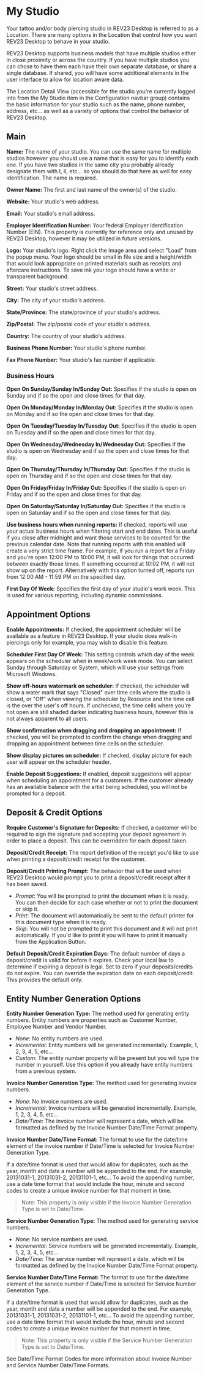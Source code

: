 # My Studio

Your tattoo and/or body piercing studio in REV23 Desktop is referred to as a Location. There are many options in the Location that control how you want REV23 Desktop to behave in your studio.

REV23 Desktop supports business models that have multiple studios either in close proximity or across the country. If you have multiple studios you can chose to have them each have their own separate database, or share a single database. If shared, you will have some additional elements in the user interface to allow for location aware data.

The Location Detail View (accessible for the studio you're currently logged into from the My Studio item in the Configuration navbar group) contains the basic information for your studio such as the name, phone number, address, etc... as well as a variety of options that control the behavior of REV23 Desktop.


## Main

**Name:** The name of your studio. You can use the same name for multiple studios however you should use a name that is easy for you to identify each one. If you have two studios in the same city you probably already designate them with I, II, etc... so you should do that here as well for easy identification. The name is required.

**Owner Name:** The first and last name of the owner(s) of the studio.

**Website:** Your studio's web address.

**Email:** Your studio's email address.

**Employer Identification Number:** Your federal Employer Identification Number (EIN). This property is currently for reference only and unused by REV23 Desktop, however it may be utilized in future versions.

**Logo:** Your studio's logo. Right click the image area and select "Load" from the popup menu. Your logo should be small in file size and a height/width that would look appropriate on printed materials such as receipts and aftercare instructions. To save ink your logo should have a white or transparent background.

**Street:** Your studio's street address.

**City:** The city of your studio's address.

**State/Province:** The state/province of your studio's address.

**Zip/Postal:** The zip/postal code of your studio's address.

**Country:** The country of your studio's address.

**Business Phone Number:** Your studio's phone number.

**Fax Phone Number:** Your studio's fax number if applicable.

### Business Hours

**Open On Sunday/Sunday In/Sunday Out:** Specifies if the studio is open on Sunday and if so the open and close times for that day.

**Open On Monday/Monday In/Monday Out:** Specifies if the studio is open on Monday and if so the open and close times for that day.

**Open On Tuesday/Tuesday In/Tuesday Out:** Specifies if the studio is open on Tuesday and if so the open and close times for that day.

**Open On Wednesday/Wednesday In/Wednesday Out:** Specifies if the studio is open on Wednesday and if so the open and close times for that day.

**Open On Thursday/Thursday In/Thursday Out:** Specifies if the studio is open on Thursday and if so the open and close times for that day.

**Open On Friday/Friday In/Friday Out:** Specifies if the studio is open on Friday and if so the open and close times for that day.

**Open On Saturday/Saturday In/Saturday Out:** Specifies if the studio is open on Saturday and if so the open and close times for that day.

**Use business hours when running reports:** If checked, reports will use your actual business hours when filtering start and end dates. This is useful if you close after midnight and want those services to be counted for the previous calendar date. Note that running reports with this enabled will create a very strict time frame. For example, if you run a report for a Friday and you're open 12:00 PM to 10:00 PM, it will look for things that occurred between exactly those times. If something occurred at 10:02 PM, it will not show up on the report. Alternatively with this option turned off, reports run from 12:00 AM - 11:59 PM on the specified day.

**First Day Of Week:** Specifies the first day of your studio's work week. This is used for various reporting, including dynamic commissions.

## Appointment Options

**Enable Appointments:** If checked, the appointment scheduler will be available as a feature in REV23 Desktop. If your studio does walk-in piercings only for example, you may wish to disable this feature.

**Scheduler First Day Of Week:** This setting controls which day of the week appears on the scheduler when in week/work week mode. You can select Sunday through Saturday or System, which will use your settings from Microsoft Windows.

**Show off-hours watermark on scheduler:** If checked, the scheduler will show a water mark that says "Closed" over time cells where the studio is closed, or "Off" when viewing the scheduler by Resource and the time cell is the over the user's off hours. If unchecked, the time cells where you're not open are still shaded darker indicating business hours, however this is not always apparent to all users.

**Show confirmation when dragging and dropping an appointment:** If checked, you will be prompted to confirm the change when dragging and dropping an appointment between time cells on the scheduler.

**Show display pictures on scheduler:** If checked, display picture for each user will appear on the scheduler header.

**Enable Deposit Suggestions:** If enabled, deposit suggestions will appear when scheduling an appointment for a customers. If the customer already has an available balance with the artist being scheduled, you will not be prompted for a deposit.

## Deposit & Credit Options

**Require Customer's Signature for Deposits:** If checked, a customer will be required to sign the signature pad accepting your deposit agreement in order to place a deposit. This can be overridden for each deposit taken.

**Deposit/Credit Receipt:** The report definition of the receipt you'd like to use when printing a deposit/credit receipt for the customer.

**Deposit/Credit Printing Prompt:** The behavior that will be used when REV23 Desktop would prompt you to print a deposit/credit receipt after it has been saved.

+ *Prompt*: You will be prompted to print the document when it is ready. You can then decide for each case whether or not to print the document or skip it.
+ *Print*: The document will automatically be sent to the default printer for this document type when it is ready.
+ *Skip*: You will not be prompted to print this document and it will not print automatically. If you'd like to print it you will have to print it manually from the Application Button.

**Default Deposit/Credit Expiration Days:** The default number of days a deposit/credit is valid for before it expires. Check your local law to determine if expiring a deposit is legal. Set to zero if your deposits/credits do not expire. You can override the expiration date on each deposit/credit. This provides the default only.

## Entity Number Generation Options

**Entity Number Generation Type:** The method used for generating entity numbers. Entity numbers are properties such as Customer Number, Employee Number and Vendor Number.

+ *None*: No entity numbers are used.
+ *Incremental*: Entity numbers will be generated incrementally. Example, 1, 2, 3, 4, 5, etc...
+ *Custom*: The entity number property will be present but you will type the number in yourself. Use this option if you already have entity numbers from a previous system.

**Invoice Number Generation Type:** The method used for generating invoice numbers.

+ *None*: No invoice numbers are used.
+ *Incremental*: Invoice numbers will be generated incrementally. Example, 1, 2, 3, 4, 5, etc...
+ *Date/Time*: The invoice number will represent a date, which will be formatted as defined by the Invoice Number Date/Time Format property.

**Invoice Number Date/Time Format:** The format to use for the date/time element of the invoice number if Date/Time is selected for Invoice Number Generation Type.

If a date/time format is used that would allow for duplicates, such as the year, month and date a number will be appended to the end. For example, 20131031-1, 20131031-2, 20131101-1, etc...
To avoid the appending number, use a date time format that would include the hour, minute and second codes to create a unique invoice number for that moment in time.

> Note: This property is only visible if the Invoice Number Generation Type is set to Date/Time.

**Service Number Generation Type:** The method used for generating service numbers.

+ *None*: No service numbers are used.
+ *Incremental*: Service numbers will be generated incrementally. Example, 1, 2, 3, 4, 5, etc...
+ *Date/Time*: The service number will represent a date, which will be formatted as defined by the Invoice Number Date/Time Format property.

**Service Number Date/Time Format:** The format to use for the date/time element of the service number if Date/Time is selected for Service Number Generation Type.

If a date/time format is used that would allow for duplicates, such as the year, month and date a number will be appended to the end. For example, 20131031-1, 20131031-2, 20131101-1, etc...
To avoid the appending number, use a date time format that would include the hour, minute and second codes to create a unique invoice number for that moment in time.

> Note: This property is only visible if the Service Number Generation Type is set to Date/Time.

See Date/Time Format Codes for more information about Invoice Number and Service Number Date/Time Formats.